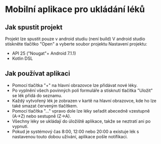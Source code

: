 # Mobilní aplikace pro ukládání léků

## Jak spustit projekt
Projekt lze spustit pouze v android studiu (není build)
V android studio stiskněte tlačítko "Open" a vyberte soubor projektu
Nastavení projektu:
- API 25 ("Nougat"+ Android 7.1.1)
- Kotlin DSL

## Jak používat aplikaci
- Pomocí tlačítka "+" na hlavní obrazovce lze přidávat nové léky.
- Po vyplnění všech povinných polí formuláře a stisknutí tlačítka "Uložit" se lék přidá do seznamu.
- Každý vytvořený lék je zobrazen v kartě na hlavní obrazovce, kde ho lze také smazat červeným tlačítkem.
- Pomocí tlačítka "..." vpravo dole lze léky seřadit abecedně vzestupně (A→Z) nebo sestupně (Z→A).
- Všechny léky se ukládají do úložiště aplikace, takže se neztratí ani po vypnutí.
- Pokud je systémový čas 8:00, 12:00 nebo 20:00 a existuje lék s nastavenou touto dobou užívání, aplikace pošle notifikaci.
